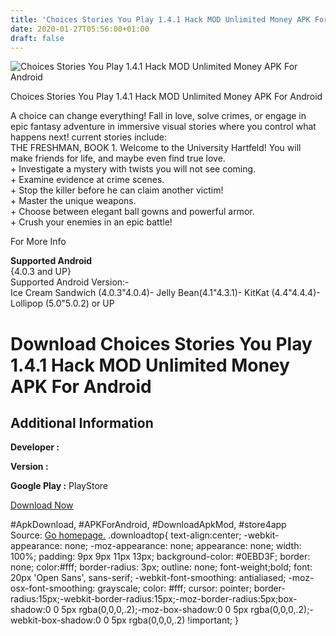 ```yaml
---
title: 'Choices Stories You Play 1.4.1 Hack MOD Unlimited Money APK For Android'
date: 2020-01-27T05:56:00+01:00
draft: false
---
```


![Choices Stories You Play 1.4.1 Hack MOD Unlimited Money APK For Android](https://i0.wp.com/apkhome.net/wp-content/uploads/2016/11/Choices-Stories-You-Play-1.4.1.png "Choices Stories You Play 1.4.1 Hack MOD Unlimited Money APK For Android")

  

Choices Stories You Play 1.4.1 Hack MOD Unlimited Money APK For Android

A choice can change everything! Fall in love, solve crimes, or engage in epic fantasy adventure in immersive visual stories where you control what happens next! current stories include:  
THE FRESHMAN, BOOK 1. Welcome to the University Hartfeld! You will make friends for life, and maybe even find true love.  
\+ Investigate a mystery with twists you will not see coming.  
\+ Examine evidence at crime scenes.  
\+ Stop the killer before he can claim another victim!  
\+ Master the unique weapons.  
\+ Choose between elegant ball gowns and powerful armor.  
\+ Crush your enemies in an epic battle!

For More Info

**Supported Android**  
{4.0.3 and UP}  
Supported Android Version:-  
Ice Cream Sandwich (4.0.3"4.0.4)- Jelly Bean(4.1"4.3.1)- KitKat (4.4"4.4.4)- Lollipop (5.0"5.0.2) or UP

Download Choices Stories You Play 1.4.1 Hack MOD Unlimited Money APK For Android
================================================================================

Additional Information
----------------------

**Developer :**

**Version :**

**Google Play :** PlayStore

  

[Download Now](https://store4app.co/post/choices-stories-you-play-1-4-1-hack-mod-unlimited-money-apk-for-android_1573671522)

  
#ApkDownload, #APKForAndroid, #DownloadApkMod, #store4app  
Source: [Go homepage.](https://store4app.co/post/choices-stories-you-play-1-4-1-hack-mod-unlimited-money-apk-for-android_1573671522) .downloadtop{ text-align:center; -webkit-appearance: none; -moz-appearance: none; appearance: none; width: 100%; padding: 9px 9px 11px 13px; background-color: #0EBD3F; border: none; color:#fff; border-radius: 3px; outline: none; font-weight;bold; font: 20px 'Open Sans', sans-serif; -webkit-font-smoothing: antialiased; -moz-osx-font-smoothing: grayscale; color: #fff; cursor: pointer; border-radius:15px;-webkit-border-radius:15px;-moz-border-radius:5px;box-shadow:0 0 5px rgba(0,0,0,.2);-moz-box-shadow:0 0 5px rgba(0,0,0,.2);-webkit-box-shadow:0 0 5px rgba(0,0,0,.2) !important; }